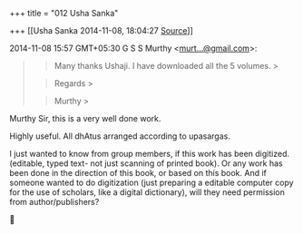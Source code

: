 +++
title = "012 Usha Sanka"

+++
[[Usha Sanka	2014-11-08, 18:04:27 [Source](https://groups.google.com/g/samskrita/c/DJKMvnxW9mE)]]



2014-11-08 15:57 GMT+05:30 G S S Murthy \<[murt...@gmail.com]()\>:  

> 
> > 
> > Many thanks Ushaji. I have downloaded all the 5 volumes. >
> 
> > 
> > Regards >
> 
> > 
> > Murthy >
> 
> > 
> > 
> > 
> > 
> >   
> > 
> > 
> > 

Murthy Sir, this is a very well done work.



Highly useful. All dhAtus arranged according to upasargas.

I just wanted to know from group members, if this work has been digitized. (editable, typed text- not just scanning of printed book). Or any work has been done in the direction of this book, or based on this book. And if someone wanted to do digitization (just preparing a editable computer copy for the use of scholars, like a digital dictionary), will they need permission from author/publishers?



  



